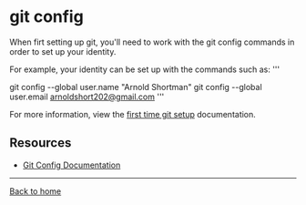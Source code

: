 # git config

When firt setting up git, you'll need to work with the git config commands in order to set up your identity.

For example, your identity can be set up with the commands such as:
'''

git config --global user.name "Arnold Shortman" 
git config --global user.email arnoldshort202@gmail.com
'''

For more information, view the [first time git setup](https://git-scm.com/book/en/v2/Getting-Started-First-Time-Git-Setup) documentation.

## Resources

- [Git Config Documentation](https://git-scm.com/docs/git-config)

---

[Back to home](../README.md)